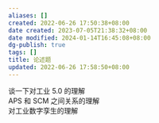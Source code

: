 ```yaml
---
aliases: []
created: 2022-06-26 17:50:38+08:00
date created: 2023-07-05T21:38:32+08:00
date modified: 2024-01-14T16:45:08+08:00
dg-publish: true
tags: []
title: 论述题
updated: 2022-06-26 17:58:50+08:00
---
```


谈一下对工业 5.0 的理解  
APS 和 SCM 之间关系的理解  
对工业数字孪生的理解